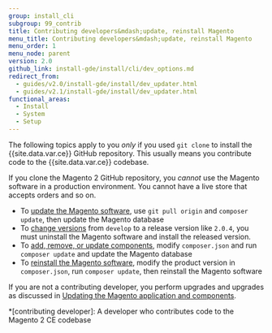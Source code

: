 ```yaml
---
group: install_cli
subgroup: 99_contrib
title: Contributing developers&mdash;update, reinstall Magento
menu_title: Contributing developers&mdash;update, reinstall Magento
menu_order: 1
menu_node: parent
version: 2.0
github_link: install-gde/install/cli/dev_options.md
redirect_from:
  - guides/v2.0/install-gde/install/dev_updater.html
  - guides/v2.1/install-gde/install/dev_updater.html
functional_areas:
  - Install
  - System
  - Setup
---
```


The following topics apply to you *only* if you used `git clone` to install the {{site.data.var.ce}} GitHub repository. This usually means you contribute code to the {{site.data.var.ce}} codebase.

<div class="bs-callout bs-callout-warning">
    <p>If you clone the Magento 2 GitHub repository, you <em>cannot</em> use the Magento software in a production environment. You cannot have a live store that accepts orders and so on.</p>
</div>

*	To <a href="{{page.baseurl}}/install-gde/install/cli/dev_update-magento.html">update the Magento software</a>, use `git pull origin` and `composer update`, then update the Magento database
*	To <a href="{{page.baseurl}}/install-gde/install/cli/dev_downgrade.html">change versions</a> from `develop` to a release version like `2.0.4`, you must uninstall the Magento software and install the released version.
*	To <a href="{{page.baseurl}}/install-gde/install/cli/dev_add-update.html">add, remove, or update components</a>, modify `composer.json` and run `composer update` and update the Magento database
*	To <a href="{{page.baseurl}}/install-gde/install/cli/dev_reinstall.html">reinstall the Magento software</a>, modify the product version in `composer.json`, run `composer update`, then reinstall the Magento software

<div class="bs-callout bs-callout-info" id="info">
	<span class="glyphicon-class">
		<p>If you are not a contributing developer, you perform upgrades and upgrades as discussed in <a href="{{page.baseurl}}/comp-mgr/bk-compman-upgrade-guide.html">Updating the Magento application and components</a>.</p> </span>
</div>

<!-- ABBREVIATIONS -->

*[contributing developer]: A developer who contributes code to the Magento 2 CE codebase
